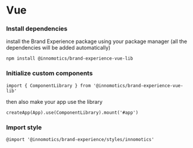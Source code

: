 # Vue

### Install dependencies

install the Brand Experience package using your package manager (all the dependencies will be added automatically)

```
npm install @innomotics/brand-experience-vue-lib
```

### Initialize custom components

```
import { ComponentLibrary } from '@innomotics/brand-experience-vue-lib'
```

then also make your app use the library

```
createApp(App).use(ComponentLibrary).mount('#app') 
```

### Import style

```
@import '@innomotics/brand-experience/styles/innomotics'
```
